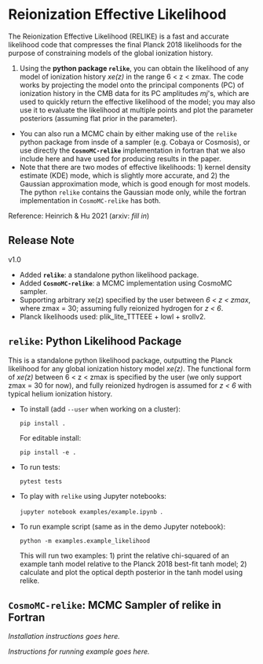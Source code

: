 # Reionization Effective Likelihood

The Reionization Effective Likelihood (RELIKE) is a fast and accurate likelihood code that compresses the final Planck 2018 likelihoods for the purpose of constraining models of the global ionization history.

1. Using the **python package `relike`**, you can obtain the likelihood of any model of ionization history _xe(z)_ in the range
6 < z < zmax. The code works by projecting the model onto the principal components (PC) of ionization history in the CMB data for its PC amplitudes _mj_'s, which are used to quickly return the effective likelihood of the model; you may also use it to evaluate the likelihood at multiple points and plot the parameter posteriors (assuming flat prior in the parameter). 
- You can also run a MCMC chain by either making use of the `relike` python package from insde of a sampler (e.g. Cobaya or Cosmosis), or use directly the **`CosmoMC-relike`** implementation in fortran that we also include here and have used for producing results in the paper. 
- Note that there are two modes of effective likelihoods: 1) kernel density estimate (KDE) mode, which is slightly more accurate, and 2) the Gaussian approximation mode, which is good enough for most models. The python `relike` contains the Gaussian mode only, while the fortran implementation in `CosmoMC-relike` has both. 

Reference: Heinrich & Hu 2021 (arxiv: _fill in_)

## Release Note

v1.0
- Added **`relike`**: a standalone python likelihood package.
- Added **`CosmoMC-relike`**: a MCMC implementation using CosmoMC sampler. 
- Supporting arbitrary xe(z) specified by the user between _6 < z < zmax_, where zmax = 30; assuming fully reionized hydrogen for _z < 6_.
- Planck likelihoods used: plik_lite_TTTEEE + lowl + srollv2.

## `relike`: Python Likelihood Package

This is a standalone python likelihood package, outputting the Planck likelihood for any global ionization history model _xe(z)_. The functional form of _xe(z)_ between 6 < z < zmax is specified by the user (we only support zmax = 30 for now), and fully reionized hydrogen is assumed for _z < 6_ with typical helium ionization history. 

- To install (add `--user` when working on a cluster):

  `pip install .` 

  For editable install: 
  
  `pip install -e .`

- To run tests: 

  `pytest tests`

- To play with `relike` using Jupyter notebooks:

  `jupyter notebook examples/example.ipynb `.

- To run example script (same as in the demo Jupyter notebook): 

  `python -m examples.example_likelihood`

  This will run two examples: 1) print the relative chi-squared of an example tanh model relative to the Planck 2018 best-fit tanh model; 2) calculate and plot the optical depth posterior in the tanh model using relike.

## `CosmoMC-relike`: MCMC Sampler of relike in Fortran

_Installation instructions goes here._

_Instructions for running example goes here._
